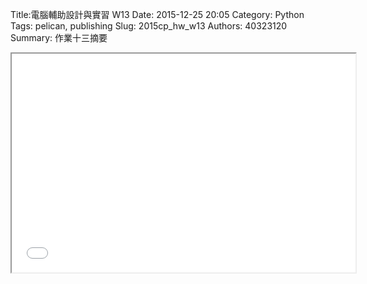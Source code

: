 Title:電腦輔助設計與實習  W13
Date: 2015-12-25 20:05
Category: Python
Tags: pelican, publishing
Slug: 2015cp_hw_w13
Authors: 40323120
Summary: 作業十三摘要

<iframe src="40323120_cp_w13.html" width="550" height="350"></iframe>











